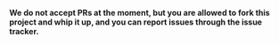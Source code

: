 **We do not accept PRs at the moment, but you are allowed to fork this project and whip it up, and you can report issues through the issue tracker.**